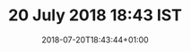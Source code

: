 ---
title: 20 July 2018 18:43 IST
date: 2018-07-20T18:43:44+01:00
tags: []
categories: []
type: ["photo", "latest"]
visibility: ["public"]
body_classes: "photos latest colours-008"
twitterurl: ""
mastodonurl: ""
instagramurl: ""
image: "/photos/2018/07/20/18/sunbeam-woods.jpg"
imageAlt: "Woods lit with evening sunbeams, Oskar the huskamute in the distance looking back at me."
imageOrientation: "landscape"
description: "Like being in a painting"
---